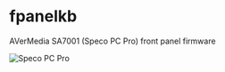 fpanelkb
========

AVerMedia SA7001 (Speco PC Pro) front panel firmware

![Speco PC Pro](http://i.imgur.com/2JsMLIk.jpg "Speco PC Pro")
